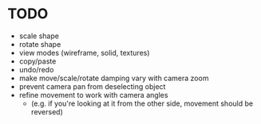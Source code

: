 # TODO

- scale shape
- rotate shape
- view modes (wireframe, solid, textures)
- copy/paste
- undo/redo
- make move/scale/rotate damping vary with camera zoom
- prevent camera pan from deselecting object
- refine movement to work with camera angles
  - (e.g. if you're looking at it from the other side, movement should be reversed)
